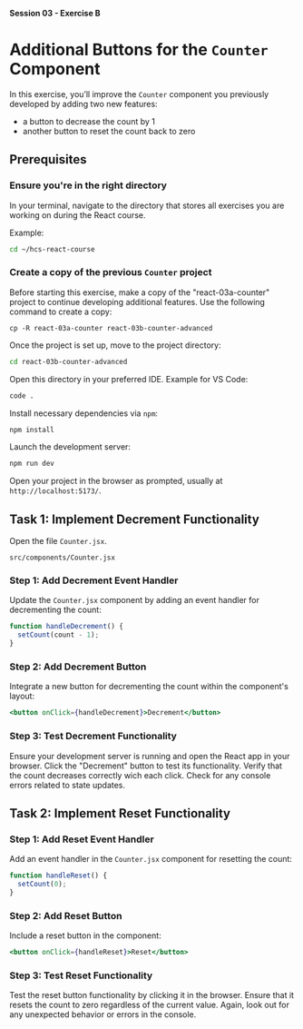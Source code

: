 **Session 03 - Exercise B**

# Additional Buttons for the `Counter` Component 

In this exercise, you’ll improve the `Counter` component you previously developed by adding two new features: 
- a button to decrease the count by 1 
- another button to reset the count back to zero 

## Prerequisites

### Ensure you're in the right directory

In your terminal, navigate to the directory that stores all exercises you are working on during the React course.

Example:

```sh
cd ~/hcs-react-course
```

### Create a copy of the previous `Counter` project

Before starting this exercise, make a copy of the "react-03a-counter" project to continue developing additional features. Use the following command to create a copy:

```
cp -R react-03a-counter react-03b-counter-advanced
```

Once the project is set up, move to the project directory:

```sh
cd react-03b-counter-advanced
```

Open this directory in your preferred IDE. Example for VS Code:

```sh
code .
```

Install necessary dependencies via `npm`:

```sh
npm install
```

Launch the development server:

```sh
npm run dev
```

Open your project in the browser as prompted, usually at `http://localhost:5173/`.


## Task 1: Implement Decrement Functionality

Open the file `Counter.jsx`.

```
src/components/Counter.jsx
```

### Step 1: Add Decrement Event Handler

Update the `Counter.jsx` component by adding an event handler for decrementing the count:

```jsx
function handleDecrement() {
  setCount(count - 1);
}
```

### Step 2: Add Decrement Button

Integrate a new button for decrementing the count within the component's layout:

```jsx
<button onClick={handleDecrement}>Decrement</button>
```

### Step 3: Test Decrement Functionality

Ensure your development server is running and open the React app in your browser. Click the "Decrement" button to test its functionality. Verify that the count decreases correctly wich each click. Check for any console errors related to state updates.

## Task 2: Implement Reset Functionality

### Step 1: Add Reset Event Handler

Add an event handler in the `Counter.jsx` component for resetting the count:

```jsx
function handleReset() {
  setCount(0);
}
```

### Step 2: Add Reset Button

Include a reset button in the component:

```jsx
<button onClick={handleReset}>Reset</button>
```

### Step 3: Test Reset Functionality

Test the reset button functionality by clicking it in the browser. Ensure that it resets the count to zero regardless of the current value. Again, look out for any unexpected behavior or errors in the console.
